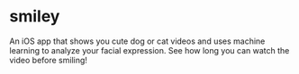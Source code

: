 # smiley

An iOS app that shows you cute dog or cat videos and uses machine learning to analyze your facial expression. See how long you can watch the video before smiling!
